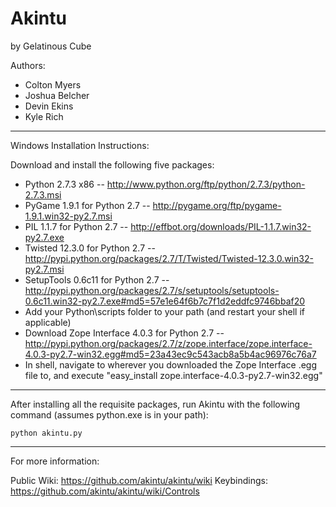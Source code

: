 Akintu
======
by Gelatinous Cube


Authors:
- Colton Myers
- Joshua Belcher
- Devin Ekins
- Kyle Rich

-------------------------------------------------------------------------------

Windows Installation Instructions:

Download and install the following five packages:
- Python 2.7.3 x86 -- http://www.python.org/ftp/python/2.7.3/python-2.7.3.msi
- PyGame 1.9.1 for Python 2.7 -- http://pygame.org/ftp/pygame-1.9.1.win32-py2.7.msi
- PIL 1.1.7 for Python 2.7 -- http://effbot.org/downloads/PIL-1.1.7.win32-py2.7.exe
- Twisted 12.3.0 for Python 2.7 -- http://pypi.python.org/packages/2.7/T/Twisted/Twisted-12.3.0.win32-py2.7.msi
- SetupTools 0.6c11 for Python 2.7 -- http://pypi.python.org/packages/2.7/s/setuptools/setuptools-0.6c11.win32-py2.7.exe#md5=57e1e64f6b7c7f1d2eddfc9746bbaf20
- Add your Python\scripts folder to your path (and restart your shell if applicable)
- Download Zope Interface 4.0.3 for Python 2.7 -- http://pypi.python.org/packages/2.7/z/zope.interface/zope.interface-4.0.3-py2.7-win32.egg#md5=23a43ec9c543acb8a5b4ac96976c76a7
- In shell, navigate to wherever you downloaded the Zope Interface .egg file to, and execute "easy_install zope.interface-4.0.3-py2.7-win32.egg"

-------------------------------------------------------------------------------

After installing all the requisite packages, run Akintu with the following
command (assumes python.exe is in your path):

    python akintu.py

-------------------------------------------------------------------------------

For more information:

Public Wiki:  https://github.com/akintu/akintu/wiki
Keybindings:  https://github.com/akintu/akintu/wiki/Controls
